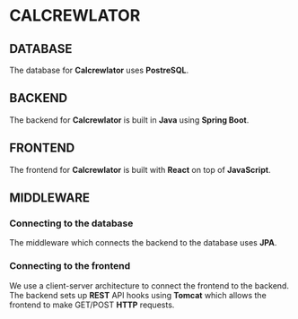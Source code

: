 # CALCREWLATOR

## DATABASE

The database for **Calcrewlator** uses **PostreSQL**.

## BACKEND

The backend for **Calcrewlator** is built in **Java** using **Spring Boot**.

## FRONTEND

The frontend for **Calcrewlator** is built with **React** on top of **JavaScript**.

## MIDDLEWARE

### Connecting to the database
The middleware which connects the backend to the database uses **JPA**. 

### Connecting to the frontend
We use a client-server architecture to connect the frontend to the backend. The backend sets up **REST** API hooks using **Tomcat** which allows the frontend to make GET/POST **HTTP** requests.
